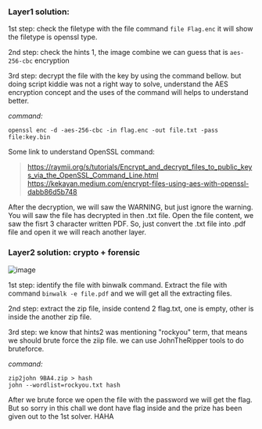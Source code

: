 ### Layer1 solution:
1st step: check the filetype with the file command `file Flag.enc`
          it will show the filetype is openssl type.
          
2nd step: check the hints 1, the image combine we can guess that is `aes-256-cbc` encryption

3rd step: decrypt the file with the key by using the command bellow. but doing script kiddie was not a right way to solve, understand the AES encryption concept and the uses of the command will helps to understand better.

_command:_ 
```
openssl enc -d -aes-256-cbc -in flag.enc -out file.txt -pass file:key.bin
```

Some link to understand OpenSSL command: 
> https://raymii.org/s/tutorials/Encrypt_and_decrypt_files_to_public_keys_via_the_OpenSSL_Command_Line.html
> https://kekayan.medium.com/encrypt-files-using-aes-with-openssl-dabb86d5b748

After the decryption, we will saw the WARNING, but just ignore the warning.
You will saw the file has decrypted in then .txt file.
Open the file content, we saw the fisrt 3 character written PDF.
So, just convert the .txt file into .pdf file and open it we will reach another layer.

### Layer2 solution: crypto + forensic

![image](https://user-images.githubusercontent.com/59368650/137344784-19ed7620-1016-49db-b57b-9e02b887e45c.png)

1st step: identify the file with binwalk command. Extract the file with command `binwalk -e file.pdf` and we will get all the extracting files.

2nd step: extract the zip file, inside contend 2 flag.txt, one is empty, other is inside the another zip file.

3rd step: we know that hints2 was mentioning "rockyou" term, that means we should brute force the ziip file.
          we can use JohnTheRipper tools to do bruteforce. 
          
_command:_

```
zip2john 9BA4.zip > hash
john --wordlist=rockyou.txt hash
```

After we brute force we open the file with the password we will get the flag. But so sorry in this chall we dont have flag inside and the prize has been given out to the 1st solver. HAHA
          
